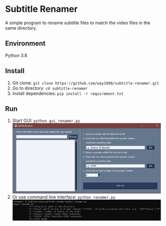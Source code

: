 # Subtitle Renamer
A simple program to rename subtitle files to match the video files in the same directory.

## Environment
Python 3.8

## Install
1. Git clone: ```git clone https://github.com/way1998/subtitle-renamer.git```
2. Go to directory: ```cd subtitle-renamer```
3. Install dependencies: ```pip install -r requirement.txt```

## Run
1. Start GUI: ```python gui_renamer.py```
    ![gui](gui.jpg)
2. Or use command line interface: ```python renamer.py```
    ![cmd](cmd.jpg)
